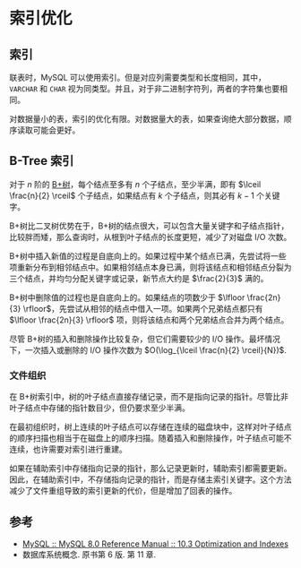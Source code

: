 # 索引优化

## 索引

联表时，MySQL 可以使用索引。但是对应列需要类型和长度相同，其中，`VARCHAR` 和 `CHAR` 视为同类型。并且，对于非二进制字符列，两者的字符集也要相同。

对数据量小的表，索引的优化有限。对数据量大的表，如果查询绝大部分数据，顺序读取可能会更好。

## B-Tree 索引

对于 $n$ 阶的 [B+树](../../../../cs/dsa/tree/b+tree.md)，每个结点至多有 $n$ 个子结点，至少半满，即有 $\lceil \frac{n}{2} \rceil$ 个子结点，如果结点有 $k$ 个子结点，则其必有 $k-1$ 个关键字。

B+树比二叉树优势在于，B+树的结点很大，可以包含大量关键字和子结点指针，比较胖而矮，那么查询时，从根到叶子结点的长度更短，减少了对磁盘 I/O 次数。

B+树中插入新值的过程是自底向上的。如果过程中某个结点已满，先尝试将一些项重新分布到相邻结点中。如果相邻结点本身已满，则将该结点和相邻结点分裂为三个结点，并均匀分配关键字或记录，新节点大约是 $\frac{2}{3}$ 满的。

B+树中删除值的过程也是自底向上的。如果结点的项数少于 $\lfloor \frac{2n}{3} \rfloor$，先尝试从相邻的结点中借入一项。如果两个兄弟结点都只有 $\lfloor \frac{2n}{3} \rfloor$ 项，则将该结点和两个兄弟结点合并为两个结点。

尽管 B+树的插入和删除操作比较复杂，但它们需要较少的 I/O 操作。最坏情况下，一次插入或删除的 I/O 操作次数为 $O(\log_{\lceil \frac{n}{2} \rceil}{N})$.

### 文件组织

在 B+树索引中，树的叶子结点直接存储记录，而不是指向记录的指针。尽管比非叶子结点中存储的指针数目少，但仍要求至少半满。

在最初组织时，树上连续的叶子结点可以存储在连续的磁盘块中，这样对叶子结点的顺序扫描也相当于在磁盘上的顺序扫描。随着插入和删除操作，叶子结点可能不连续，也许需要对索引进行重建。

如果在辅助索引中存储指向记录的指针，那么记录更新时，辅助索引都需要更新。因此，在辅助索引中，不存储指向记录的指针，而是存储主索引关键字。这个方法减少了文件重组导致的索引更新的代价，但是增加了回表的操作。

## 参考

- [MySQL :: MySQL 8.0 Reference Manual :: 10.3 Optimization and Indexes](https://dev.mysql.com/doc/refman/8.0/en/optimization-indexes.html)
- 数据库系统概念. 原书第 6 版. 第 11 章.
